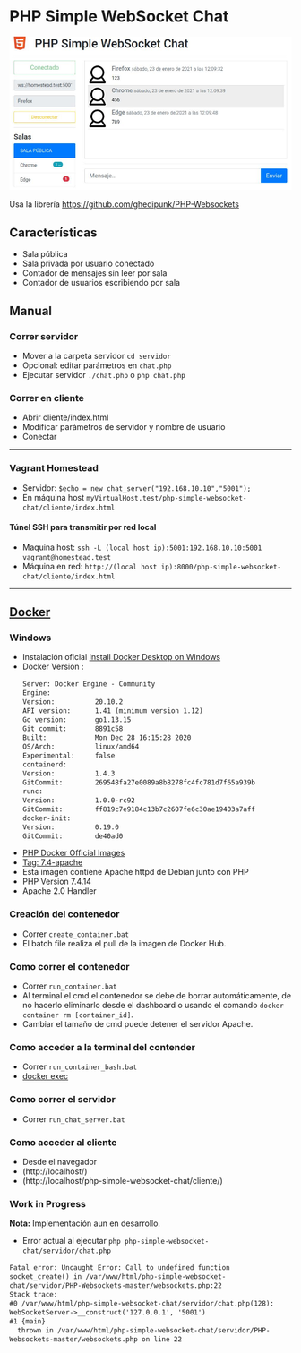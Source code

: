 # PHP Simple WebSocket Chat

![Pantalla](cliente/img/pantallaso.jpg)

Usa la librería https://github.com/ghedipunk/PHP-Websockets

## Características
* Sala pública
* Sala privada por usuario conectado
* Contador de mensajes sin leer por sala
* Contador de usuarios escribiendo por sala

## Manual

### Correr servidor

* Mover a la carpeta servidor `cd servidor`
* Opcional: editar parámetros en `chat.php`
* Ejecutar servidor `./chat.php` o `php chat.php`

### Correr en cliente
* Abrir cliente/index.html
* Modificar parámetros de servidor y nombre de usuario
* Conectar

---

### Vagrant Homestead

* Servidor: `$echo = new chat_server("192.168.10.10","5001");`
* En máquina host `myVirtualHost.test/php-simple-websocket-chat/cliente/index.html`

#### Túnel SSH para transmitir por red local
* Maquina host: `ssh -L (local host ip):5001:192.168.10.10:5001 vagrant@homestead.test`
* Máquina en red: `http://(local host ip):8000/php-simple-websocket-chat/cliente/index.html`

---
## [Docker](https://docs.docker.com/get-started/overview/)
### Windows
* Instalación oficial [Install Docker Desktop on Windows](https://docs.docker.com/docker-for-windows/install/)
* Docker Version :
    ```
    Server: Docker Engine - Community
    Engine:
    Version:          20.10.2
    API version:      1.41 (minimum version 1.12)
    Go version:       go1.13.15
    Git commit:       8891c58
    Built:            Mon Dec 28 16:15:28 2020
    OS/Arch:          linux/amd64
    Experimental:     false
    containerd:
    Version:          1.4.3
    GitCommit:        269548fa27e0089a8b8278fc4fc781d7f65a939b
    runc:
    Version:          1.0.0-rc92
    GitCommit:        ff819c7e9184c13b7c2607fe6c30ae19403a7aff
    docker-init:
    Version:          0.19.0
    GitCommit:        de40ad0
    ```
* [PHP Docker Official Images](https://hub.docker.com/_/php)
 * [Tag: 7.4-apache](https://github.com/docker-library/php/blob/74175669f4162058e1fb0d2b0cf342e35f9c0804/7.4/buster/apache/Dockerfile) 
 * Esta imagen contiene Apache httpd de Debian junto con PHP
 * PHP Version 7.4.14
 * Apache 2.0 Handler

### Creación del contenedor
* Correr `create_container.bat`
 * El batch file realiza el pull de la imagen de Docker Hub.

### Como correr el contenedor
* Correr `run_container.bat`
 * Al terminal el cmd el contenedor se debe de borrar automáticamente, de no hacerlo eliminarlo desde el dashboard o usando el comando `docker container rm [container_id]`.
 * Cambiar el tamaño de cmd puede detener el servidor Apache.

### Como acceder a la terminal del contender
* Correr `run_container_bash.bat`
 * [docker exec](https://docs.docker.com/engine/reference/commandline/exec/)

### Como correr el servidor
* Correr `run_chat_server.bat`

### Como acceder al cliente
* Desde el navegador 
 * (http://localhost/)
 * (http://localhost/php-simple-websocket-chat/cliente/)

### Work in Progress
**Nota:** Implementación aun en desarrollo.
* Error actual al ejecutar `php php-simple-websocket-chat/servidor/chat.php`
```
Fatal error: Uncaught Error: Call to undefined function socket_create() in /var/www/html/php-simple-websocket-chat/servidor/PHP-Websockets-master/websockets.php:22
Stack trace:
#0 /var/www/html/php-simple-websocket-chat/servidor/chat.php(128): WebSocketServer->__construct('127.0.0.1', '5001')
#1 {main}
  thrown in /var/www/html/php-simple-websocket-chat/servidor/PHP-Websockets-master/websockets.php on line 22
```
